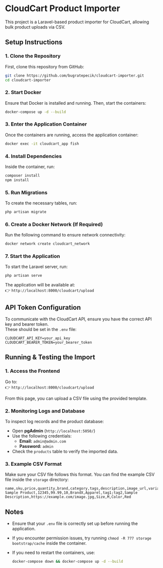 # CloudCart Product Importer

This project is a Laravel-based product importer for CloudCart, allowing bulk product uploads via CSV.

## Setup Instructions

### 1. Clone the Repository
First, clone this repository from GitHub:

```sh
git clone https://github.com/bugratepecik/cloudcart-importer.git
cd cloudcart-importer
```

### 2. Start Docker
Ensure that Docker is installed and running. Then, start the containers:

```sh
docker-compose up -d --build
```

### 3. Enter the Application Container
Once the containers are running, access the application container:

```sh
docker exec -it cloudcart_app fish
```

### 4. Install Dependencies
Inside the container, run:

```sh
composer install
npm install
```

### 5. Run Migrations
To create the necessary tables, run:

```sh
php artisan migrate
```

### 6. Create a Docker Network (If Required)
Run the following command to ensure network connectivity:

```sh
docker network create cloudcart_network
```

### 7. Start the Application
To start the Laravel server, run:

```sh
php artisan serve
```

The application will be available at:  
👉 `http://localhost:8000/cloudcart/upload`

## API Token Configuration
To communicate with the CloudCart API, ensure you have the correct API key and bearer token.  
These should be set in the `.env` file:

```env
CLOUDCART_API_KEY=your_api_key
CLOUDCART_BEARER_TOKEN=your_bearer_token
```

## Running & Testing the Import
### 1. Access the Frontend
Go to:  
👉 `http://localhost:8000/cloudcart/upload`

From this page, you can upload a CSV file using the provided template.

### 2. Monitoring Logs and Database
To inspect log records and the product database:

- Open **pgAdmin** (`http://localhost:5050/`)
- Use the following credentials:
    - **Email:** `admin@admin.com`
    - **Password:** `admin`
- Check the `products` table to verify the imported data.

### 3. Example CSV Format
Make sure your CSV file follows this format. You can find the example CSV file inside the `storage` directory:

```csv
name,sku,price,quantity,brand,category,tags,description,image_url,variant_1_name,variant_1_value,variant_2_name,variant_2_value
Sample Product,12345,99.99,10,BrandX,Apparel,tag1;tag2,Sample Description,https://example.com/image.jpg,Size,M,Color,Red
```

## Notes
- Ensure that your `.env` file is correctly set up before running the application.
- If you encounter permission issues, try running `chmod -R 777 storage bootstrap/cache` inside the container.
- If you need to restart the containers, use:

  ```sh
  docker-compose down && docker-compose up -d --build
  ```


